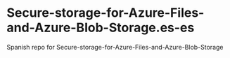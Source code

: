 # Secure-storage-for-Azure-Files-and-Azure-Blob-Storage.es-es
Spanish repo for Secure-storage-for-Azure-Files-and-Azure-Blob-Storage
